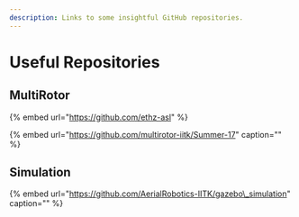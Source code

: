 ```yaml
---
description: Links to some insightful GitHub repositories.
---
```


# Useful Repositories

## MultiRotor

{% embed url="https://github.com/ethz-asl" %}

{% embed url="https://github.com/multirotor-iitk/Summer-17" caption="" %}

## Simulation

{% embed url="https://github.com/AerialRobotics-IITK/gazebo\_simulation" caption="" %}

